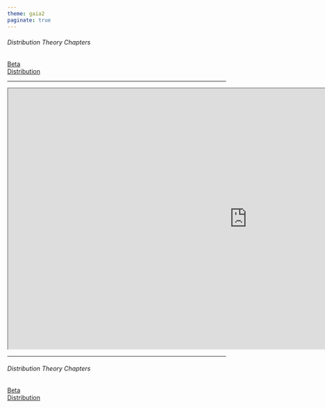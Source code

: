 ```yaml
---
theme: gaia2
paginate: true
---
```

<!-- _class: lead -->

###### Distribution Theory Chapters

<div class="dashboard-tiles">
  <a class="tile-link" href="math/probstats/dist/beta.html">Beta<br>Distribution</a>
</div>

---

<iframe src="https://www.acsu.buffalo.edu/~adamcunn/probability/probability.html", width="1100", height="600"></iframe>

---

<!-- _class: lead -->

###### Distribution Theory Chapters

<div class="dashboard-tiles">
  <a class="tile-link" href="math/probstats/dist/beta.html">Beta<br>Distribution</a>
</div>
